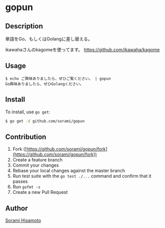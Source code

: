 # gopun



## Description
単語をGo、もしくはGolangに差し替える。

ikawahaさんのkagomeを使ってます。 https://github.com/ikawaha/kagome 

## Usage

```
$ echo ご興味ありましたら、ぜひご覧ください。 | gopun
Go興味ありましたら、ぜひGolangください。
```

## Install

To install, use `go get`:

```bash
$ go get -d github.com/sorami/gopun
```

## Contribution

1. Fork ([https://github.com/sorami/gopun/fork](https://github.com/sorami/gopun/fork))
1. Create a feature branch
1. Commit your changes
1. Rebase your local changes against the master branch
1. Run test suite with the `go test ./...` command and confirm that it passes
1. Run `gofmt -s`
1. Create a new Pull Request

## Author

[Sorami Hisamoto](https://github.com/sorami)
